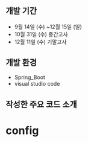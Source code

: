 #

## 개발 기간

- 9월 14일 (수) ~12월 15일 (일)
- 10월 31일 (수) 중간고사
- 12월 11일 (수) 기말고사

## 개발 환경
- Spring_Boot
- visual studio code

## 작성한 주요 코드 소개

# config





